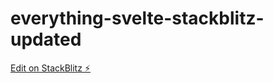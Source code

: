 # everything-svelte-stackblitz-updated

[Edit on StackBlitz ⚡️](https://stackblitz.com/edit/sveltejs-kit-template-default-pbwr4p)